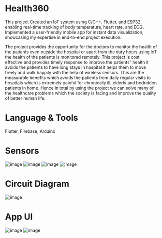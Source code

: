 # Health360
This project Created an IoT system using C/C++, Flutter, and ESP32, enabling real-time tracking of body temperature, heart rate, and ECG. Implemented a user-friendly mobile app for instant data visualization, showcasing my expertise in end-to-end project execution.


The project provides the opportunity for the doctors to monitor the health of the patients even outside the hospital or apart from the duty hours using IoT the health of the patients is monitored remotely. This project is cost effective and provides timely response to improve the patients‟ health it avoids the patients to have long stays in hospital it helps them to move freely and walk
happily with the help of wireless sensors. This are the measurable benefits which avoids the patients from daily regular visits to hospitals which is extremely painful for chronically ill, elderly and bedridden patients in home. Hence in total by using the project we can solve many of the healthcare problems which the society is facing and improve the quality of better human life.

# Language & Tools
Flutter, Firebase, Arduino

# Sensors
![image](https://github.com/Tanbir-Ahmed-Momin/Health360/assets/57826422/7ea93786-1d06-4b6a-a482-939b9cae1585)
![image](https://github.com/Tanbir-Ahmed-Momin/Health360/assets/57826422/8ee5f9d7-4f16-4b4f-b996-0ceae54c5441)
![image](https://github.com/Tanbir-Ahmed-Momin/Health360/assets/57826422/db7baee5-d49c-4f13-9eca-cf686ade74cf)
![image](https://github.com/Tanbir-Ahmed-Momin/Health360/assets/57826422/f4f48c80-d27b-4d2b-8842-dbf8b4622904)



# Circuit Diagram
![image](https://github.com/Tanbir-Ahmed-Momin/Health360/assets/57826422/8e94776d-3885-4f32-a2bb-1c0230ee296c)

# App UI
![image](https://github.com/Tanbir-Ahmed-Momin/Health360/assets/57826422/6507e3ec-7d10-4d13-97ab-3d6d55f2268a)
![image](https://github.com/Tanbir-Ahmed-Momin/Health360/assets/57826422/3b0a31c4-d5d2-4b1a-8ff4-590e4ed4e1c4)



